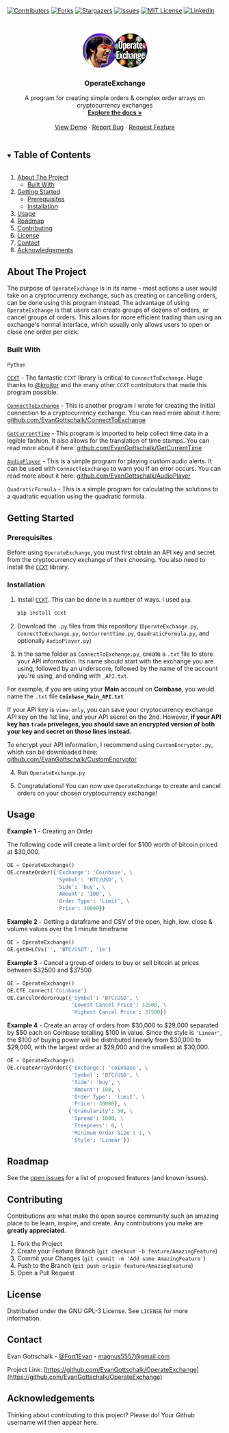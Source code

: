 <!--
*** Do a search and replace for the following:
*** EvanGottschalk, OperateExchange, Fort1Evan, magnus5557@gmail.com, OperateExchange, A program for creating simple orders & complex order arrays on cryptocurrency exchanges
-->



<!-- PROJECT SHIELDS -->
<!--
*** I'm using markdown "reference style" links for readability.
*** Reference links are enclosed in brackets [ ] instead of parentheses ( ).
*** See the bottom of this document for the declaration of the reference variables
*** for contributors-url, forks-url, etc. This is an optional, concise syntax you may use.
*** https://www.markdownguide.org/basic-syntax/#reference-style-links
-->
[![Contributors][contributors-shield]][contributors-url]
[![Forks][forks-shield]][forks-url]
[![Stargazers][stars-shield]][stars-url]
[![Issues][issues-shield]][issues-url]
[![MIT License][license-shield]][license-url]
[![LinkedIn][linkedin-shield]][linkedin-url]



<!-- PROJECT LOGO -->
<br />
<p align="center">
  <a href="https://github.com/EvanGottschalk/OperateExchange">
    <img src="logo.png" alt="Logo" width="151" height="80">
  </a>

  <h3 align="center">OperateExchange</h3>

  <p align="center">
    A program for creating simple orders & complex order arrays on cryptocurrency exchanges
    <br />
    <a href="https://github.com/EvanGottschalk/OperateExchange"><strong>Explore the docs »</strong></a>
    <br />
    <br />
    <a href="https://github.com/EvanGottschalk/OperateExchange">View Demo</a>
    ·
    <a href="https://github.com/EvanGottschalk/OperateExchange/issues">Report Bug</a>
    ·
    <a href="https://github.com/EvanGottschalk/OperateExchange/issues">Request Feature</a>
  </p>
</p>



<!-- TABLE OF CONTENTS -->
<details open="open">
  <summary><h2 style="display: inline-block">Table of Contents</h2></summary>
  <ol>
    <li>
      <a href="#about-the-project">About The Project</a>
      <ul>
        <li><a href="#built-with">Built With</a></li>
      </ul>
    </li>
    <li>
      <a href="#getting-started">Getting Started</a>
      <ul>
        <li><a href="#prerequisites">Prerequisites</a></li>
        <li><a href="#installation">Installation</a></li>
      </ul>
    </li>
    <li><a href="#usage">Usage</a></li>
    <li><a href="#roadmap">Roadmap</a></li>
    <li><a href="#contributing">Contributing</a></li>
    <li><a href="#license">License</a></li>
    <li><a href="#contact">Contact</a></li>
    <li><a href="#acknowledgements">Acknowledgements</a></li>
  </ol>
</details>



<!-- ABOUT THE PROJECT -->
## About The Project

The purpose of `OperateExchange` is in its name - most actions a user would take on a cryptocurrency exchange, such as creating or cancelling orders, can be done using this program instead. The advantage of using `OperateExchange` is that users can create groups of dozens of orders, or cancel groups of orders. This allows for more efficient trading than using an exchange's normal interface, which usually only allows users to open or close one order per click.


### Built With

`Python`

[`CCXT`](https://github.com/ccxt/ccxt) - The fantastic `CCXT` library is critical to `ConnectToExchange`. Huge thanks to [@kroitor](https://github.com/kroitor) and the many other `CCXT` contributors that made this program possible.

[`ConnectToExchange`](https://github.com/EvanGottschalk/connecttoexchange) - This is another program I wrote for creating the initial connection to a cryptocurrency exchange. You can read more about it here: [github.com/EvanGottschalk/ConnectToExchange](https://github.com/EvanGottschalk/connecttoexchange)

[`GetCurrentTime`](https://github.com/EvanGottschalk/GetCurrentTime) - This program is imported to help collect time data in a legible fashion. It also allows for the translation of time stamps. You can read more about it here: [github.com/EvanGottschalk/GetCurrentTime](https://github.com/EvanGottschalk/GetCurrentTime)

[`AudioPlayer`](https://github.com/EvanGottschalk/AudioPlayer) - This is a simple program for playing custom audio alerts. It can be used with `ConnectToExchange` to warn you if an error occurs. You can read more about it here: [github.com/EvanGottschalk/AudioPlayer](https://github.com/EvanGottschalk/AudioPlayer)

`QuadraticFormula` - This is a simple program for calculating the solutions to a quadratic equation using the quadratic formula.


<!-- GETTING STARTED -->
## Getting Started

### Prerequisites

Before using `OperateExchange`, you must first obtain an API key and secret from the cryptocurrency exchange of their choosing. You also need to install the [`CCXT`](https://github.com/ccxt/ccxt) library.

### Installation

1. Install [`CCXT`](https://github.com/ccxt/ccxt). This can be done in a number of ways. I used `pip`.
   ```sh
   pip install ccxt
   ```
2. Download the `.py` files from this repository (`OperateExchange.py`, `ConnectToExchange.py`, `GetCurrentTime.py`, `QuadraticFormula.py`, and optionally `AudioPlayer.py`)

3. In the same folder as `ConnectToExchange.py`, create a `.txt` file to store your API information. Its name should start with the exchange you are using, followed by an underscore, followed by the name of the account you're using, and ending with `_API.txt`.

  For example, if you are using your **Main** account on **Coinbase**, you would name the `.txt` file **`Coinbase_Main_API.txt`**

  If your API key is `view-only`, you can save your cryptocurrency exchange API key on the 1st line, and your API secret on the 2nd. However, **if your API key has `trade` priveleges, you should save an encrypted version of both your key and secret on those lines instead.**

  To encrypt your API information, I recommend using `CustomEncryptor.py`, which can be downloaded here: [github.com/EvanGottschalk/CustomEncryptor](https://github.com/EvanGottschalk/CustomEncryptor)

4. Run `OperateExchange.py`

5. Congratulations! You can now use `OperateExchange` to create and cancel orders on your chosen cryptocurrency exchange!


<!-- USAGE EXAMPLES -->
## Usage

**Example 1** - Creating an Order

The following code will create a limit order for $100 worth of bitcoin priced at $30,000.

```python
OE = OperateExchange()
OE.createOrder({'Exchange': 'Coinbase', \
                'Symbol': 'BTC/USD', \
                'Side': 'buy', \
                'Amount': '100', \
                'Order Type': 'Limit', \
                'Price': 30000})
```

**Example 2** - Getting a dataframe and CSV of the open, high, low, close & volume values over the 1 minute timeframe

```python
OE = OperateExchange()
OE.getOHLCVs('', 'BTC/USDT', '1m')
```

**Example 3** - Cancel a group of orders to buy or sell bitcoin at prices between $32500 and $37500

```python
OE = OperateExchange()
OE.CTE.connect('Coinbase')
OE.cancelOrderGroup({'Symbol': 'BTC/USD', \
                     'Lowest Cancel Price': 32500, \
                     'Highest Cancel Price': 37500})
```

**Example 4** - Create an array of orders from $30,000 to $29,000 separated by $50 each on Coinbase totalling $100 in value. Since the style is `'Linear'`, the $100 of buying power will be distributed linearly from $30,000 to $29,000, with the largest order at $29,000 and the smallest at $30,000.

```python
OE = OperateExchange()
OE.createArrayOrder({'Exchange': 'coinbase', \
                     'Symbol': 'BTC/USD', \
                     'Side': 'buy', \
                     'Amount': 100, \
                     'Order Type': 'limit', \
                     'Price': 30000}, \
                    {'Granularity': 50, \
                     'Spread': 1000, \
                     'Steepness': 0, \
                     'Minimum Order Size': 1, \
                     'Style': 'Linear'})
```

<!-- ROADMAP -->
## Roadmap

See the [open issues](https://github.com/EvanGottschalk/OperateExchange/issues) for a list of proposed features (and known issues).


<!-- CONTRIBUTING -->
## Contributing

Contributions are what make the open source community such an amazing place to be learn, inspire, and create. Any contributions you make are **greatly appreciated**.

1. Fork the Project
2. Create your Feature Branch (`git checkout -b feature/AmazingFeature`)
3. Commit your Changes (`git commit -m 'Add some AmazingFeature'`)
4. Push to the Branch (`git push origin feature/AmazingFeature`)
5. Open a Pull Request



<!-- LICENSE -->
## License

Distributed under the GNU GPL-3 License. See `LICENSE` for more information.



<!-- CONTACT -->
## Contact

Evan Gottschalk - [@Fort1Evan](https://twitter.com/Fort1Evan) - magnus5557@gmail.com

Project Link: [https://github.com/EvanGottschalk/OperateExchange](https://github.com/EvanGottschalk/OperateExchange)



<!-- ACKNOWLEDGEMENTS -->
## Acknowledgements

Thinking about contributing to this project? Please do! Your Github username will then appear here.





<!-- MARKDOWN LINKS & IMAGES -->
<!-- https://www.markdownguide.org/basic-syntax/#reference-style-links -->
[contributors-shield]: https://img.shields.io/github/contributors/EvanGottschalk/OperateExchange.svg?style=for-the-badge
[contributors-url]: https://github.com/EvanGottschalk/OperateExchange/graphs/contributors
[forks-shield]: https://img.shields.io/github/forks/EvanGottschalk/OperateExchange.svg?style=for-the-badge
[forks-url]: https://github.com/EvanGottschalk/OperateExchange/network/members
[stars-shield]: https://img.shields.io/github/stars/EvanGottschalk/OperateExchange.svg?style=for-the-badge
[stars-url]: https://github.com/EvanGottschalk/OperateExchange/stargazers
[issues-shield]: https://img.shields.io/github/issues/EvanGottschalk/OperateExchange.svg?style=for-the-badge
[issues-url]: https://github.com/EvanGottschalk/OperateExchange/issues
[license-shield]: https://img.shields.io/github/license/EvanGottschalk/OperateExchange.svg?style=for-the-badge
[license-url]: https://github.com/EvanGottschalk/OperateExchange/blob/master/LICENSE.txt
[linkedin-shield]: https://img.shields.io/badge/-LinkedIn-black.svg?style=for-the-badge&logo=linkedin&colorB=555
[linkedin-url]: https://linkedin.com/in/EvanGottschalk
